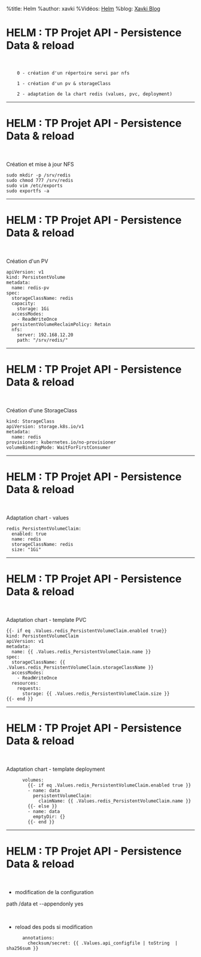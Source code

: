 %title: Helm
%author: xavki
%Vidéos: [Helm]()
%blog: [Xavki Blog](https://xavki.blog)

# HELM : TP Projet API - Persistence Data & reload

<br>

		0 - création d'un répertoire servi par nfs

		1 - création d'un pv & storageClass

		2 - adaptation de la chart redis (values, pvc, deployment)

--------------------------------------------------------------------

# HELM : TP Projet API - Persistence Data & reload

<br>

Création et mise à jour NFS

```
sudo mkdir -p /srv/redis
sudo chmod 777 /srv/redis
sudo vim /etc/exports 
sudo exportfs -a
```

--------------------------------------------------------------------

# HELM : TP Projet API - Persistence Data & reload

<br>

Création d'un PV

```
apiVersion: v1
kind: PersistentVolume
metadata:
  name: redis-pv
spec:
  storageClassName: redis
  capacity:
    storage: 1Gi
  accessModes:
    - ReadWriteOnce
  persistentVolumeReclaimPolicy: Retain
  nfs:
    server: 192.168.12.20
    path: "/srv/redis/"
```

--------------------------------------------------------------------

# HELM : TP Projet API - Persistence Data & reload

<br>

Création d'une StorageClass

```
kind: StorageClass
apiVersion: storage.k8s.io/v1
metadata:
  name: redis
provisioner: kubernetes.io/no-provisioner
volumeBindingMode: WaitForFirstConsumer
```

--------------------------------------------------------------------

# HELM : TP Projet API - Persistence Data & reload

<br>

Adaptation chart - values

```
redis_PersistentVolumeClaim:
  enabled: true
  name: redis
  storageClassName: redis
  size: "1Gi"
```

--------------------------------------------------------------------

# HELM : TP Projet API - Persistence Data & reload

<br>

Adaptation chart - template PVC

```
{{- if eq .Values.redis_PersistentVolumeClaim.enabled true}}
kind: PersistentVolumeClaim
apiVersion: v1
metadata:
  name: {{ .Values.redis_PersistentVolumeClaim.name }}
spec:
  storageClassName: {{ .Values.redis_PersistentVolumeClaim.storageClassName }}
  accessModes:
    - ReadWriteOnce
  resources:
    requests:
      storage: {{ .Values.redis_PersistentVolumeClaim.size }}
{{- end }}
```

--------------------------------------------------------------------

# HELM : TP Projet API - Persistence Data & reload

<br>

Adaptation chart - template deployment

```
      volumes:
        {{- if eq .Values.redis_PersistentVolumeClaim.enabled true }}
        - name: data
          persistentVolumeClaim:
            claimName: {{ .Values.redis_PersistentVolumeClaim.name }} 
        {{- else }}
        - name: data
          emptyDir: {}
        {{- end }}
```

--------------------------------------------------------------------

# HELM : TP Projet API - Persistence Data & reload


<br>

* modification de la configuration

path /data et --appendonly yes

<br>

* reload des pods si modification

```
      annotations:
        checksum/secret: {{ .Values.api_configfile | toString  | sha256sum }}
```
